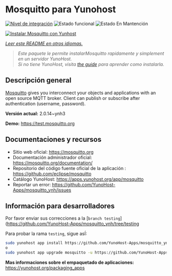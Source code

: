 <!--
Este archivo README esta generado automaticamente<https://github.com/YunoHost/apps/tree/master/tools/readme_generator>
No se debe editar a mano.
-->

# Mosquitto para Yunohost

[![Nivel de integración](https://dash.yunohost.org/integration/mosquitto.svg)](https://dash.yunohost.org/appci/app/mosquitto) ![Estado funcional](https://ci-apps.yunohost.org/ci/badges/mosquitto.status.svg) ![Estado En Mantención](https://ci-apps.yunohost.org/ci/badges/mosquitto.maintain.svg)

[![Instalar Mosquitto con Yunhost](https://install-app.yunohost.org/install-with-yunohost.svg)](https://install-app.yunohost.org/?app=mosquitto)

*[Leer este README en otros idiomas.](./ALL_README.md)*

> *Este paquete le permite instalarMosquitto rapidamente y simplement en un servidor YunoHost.*  
> *Si no tiene YunoHost, visita [the guide](https://yunohost.org/install) para aprender como instalarla.*

## Descripción general

[Mosquitto](https://mosquitto.org/) gives you interconnect your objects and applications with an open source MQTT broker. Client can publish or subscribe after authentication (username, password).


**Versión actual:** 2.0.14~ynh3

**Demo:** <https://test.mosquitto.org>
## Documentaciones y recursos

- Sitio web oficial: <https://mosquitto.org>
- Documentación administrador oficial: <https://mosquitto.org/documentation/>
- Repositorio del código fuente oficial de la aplicación : <https://github.com/eclipse/mosquitto>
- Catálogo YunoHost: <https://apps.yunohost.org/app/mosquitto>
- Reportar un error: <https://github.com/YunoHost-Apps/mosquitto_ynh/issues>

## Información para desarrolladores

Por favor enviar sus correcciones a la [`branch testing`](https://github.com/YunoHost-Apps/mosquitto_ynh/tree/testing

Para probar la rama `testing`, sigue asÍ:

```bash
sudo yunohost app install https://github.com/YunoHost-Apps/mosquitto_ynh/tree/testing --debug
o
sudo yunohost app upgrade mosquitto -u https://github.com/YunoHost-Apps/mosquitto_ynh/tree/testing --debug
```

**Mas informaciones sobre el empaquetado de aplicaciones:** <https://yunohost.org/packaging_apps>
